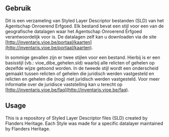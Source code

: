 Gebruik
-------

Dit is een verzameling van Styled Layer Descriptor bestanden (SLD) van het Agentschap Onroerend Erfgoed. Elk bestand bevat een stijl voor een van de geografische datalagen waar het Agentschap Onroerend Erfgoed verantwoordelijk voor is. De datalagen zelf kan u downloaden via de site [http://inventaris.vioe.be/portaal/kaarten](http://inventaris.vioe.be/portaal/kaarten).


In sommige gevallen zijn er twee stijlen voor een bestand. Hierbij is er een basisstijl (vb.: vioe_dibe_gehelen.sld) waarbij alle relicten of gehelen op dezelfde wijze getoond worden. In de tweede stijl wordt een onderscheid gemaakt tussen relicten of gehelen die juridisch werden vastgesteld en relicten en gehelen die (nog) niet juridisch werden vastgesteld. Voor meer informatie over de juridisce vaststelling kan u terecht op [http://inventaris.vioe.be/faq](http://inventaris.vioe.be/faq).  

Usage
-----

This is a repository of Styled Layer Descriptor files (SLD) created by Flanders Heritage. Each Style was made for a specific datalayer maintained by Flanders Heritage. 
